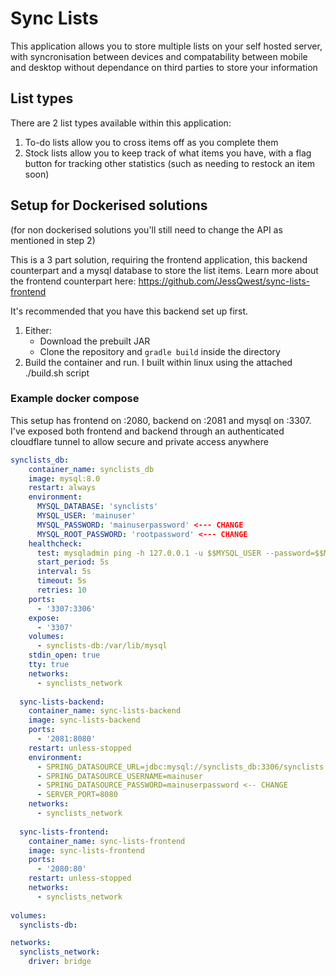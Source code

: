 # Sync Lists

This application allows you to store multiple lists on your self hosted server, with syncronisation between devices and compatability between mobile and desktop without dependance on third parties to store your information

## List types

There are 2 list types available within this application:

1. To-do lists allow you to cross items off as you complete them
2. Stock lists allow you to keep track of what items you have, with a flag button for tracking other statistics (such as needing to restock an item soon)

## Setup for Dockerised solutions
(for non dockerised solutions you'll still need to change the API as mentioned in step 2)

This is a 3 part solution, requiring the frontend application, this backend counterpart and a mysql database to store the list items. Learn more about the frontend counterpart here: https://github.com/JessQwest/sync-lists-frontend

It's recommended that you have this backend set up first.

1. Either:
   - Download the prebuilt JAR
   - Clone the repository and `gradle build` inside the directory
2. Build the container and run. I built within linux using the attached ./build.sh script

### Example docker compose 

This setup has frontend on :2080, backend on :2081 and mysql on :3307. I've exposed both frontend and backend through an authenticated cloudflare tunnel to allow secure and private access anywhere
```yaml
synclists_db:
    container_name: synclists_db
    image: mysql:8.0
    restart: always
    environment:
      MYSQL_DATABASE: 'synclists'
      MYSQL_USER: 'mainuser'
      MYSQL_PASSWORD: 'mainuserpassword' <--- CHANGE
      MYSQL_ROOT_PASSWORD: 'rootpassword' <--- CHANGE
    healthcheck:
      test: mysqladmin ping -h 127.0.0.1 -u $$MYSQL_USER --password=$$MYSQL_PASSWORD
      start_period: 5s
      interval: 5s
      timeout: 5s
      retries: 10
    ports:
      - '3307:3306'
    expose:
      - '3307'
    volumes:
      - synclists-db:/var/lib/mysql
    stdin_open: true
    tty: true
    networks:
      - synclists_network 
      
  sync-lists-backend:
    container_name: sync-lists-backend
    image: sync-lists-backend
    ports:
      - '2081:8080'
    restart: unless-stopped
    environment:
      - SPRING_DATASOURCE_URL=jdbc:mysql://synclists_db:3306/synclists
      - SPRING_DATASOURCE_USERNAME=mainuser
      - SPRING_DATASOURCE_PASSWORD=mainuserpassword <-- CHANGE
      - SERVER_PORT=8080
    networks:
      - synclists_network
      
  sync-lists-frontend:
    container_name: sync-lists-frontend
    image: sync-lists-frontend
    ports:
      - '2080:80'
    restart: unless-stopped
    networks:
      - synclists_network
 
volumes:
  synclists-db:

networks:
  synclists_network:
    driver: bridge
```
